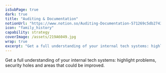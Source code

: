```yaml
---
isSubPage: true
dark: true
title: "Auditing & Documentation"
notionUrl: "https://www.notion.so/Auditing-Documentation-571269c5db2743209a150ffe82c03fc8"
icon: "family_history"
capability: strategy
coverImage: /assets/219A6049.jpg
wrap: true
excerpt: "Get a full understanding of your internal tech systems: highlight problems, security holes and areas that could be improved."
---
```


Get a full understanding of your internal tech systems: highlight problems, security holes and areas that could be improved.